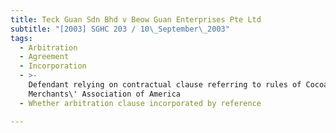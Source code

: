 ```yaml
---
title: Teck Guan Sdn Bhd v Beow Guan Enterprises Pte Ltd
subtitle: "[2003] SGHC 203 / 10\_September\_2003"
tags:
  - Arbitration
  - Agreement
  - Incorporation
  - >-
    Defendant relying on contractual clause referring to rules of Cocoa
    Merchants\' Association of America
  - Whether arbitration clause incorporated by reference

---
```


